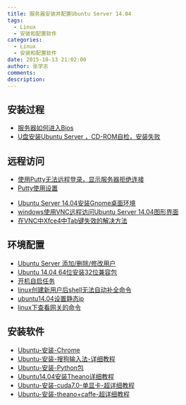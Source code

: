 ```yaml
---
title: 服务器安装并配置Ubuntu Server 14.04
tags: 
  - Linux
  - 安装和配置软件
categories:
  - Linux
  - 安装和配置软件
date: 2015-10-13 21:02:00
author: 张学志
comments: 
description: 
---
```





## 安装过程
* [服务器如何进入Bios](http://blog.csdn.net/xuezhisdc/article/details/48437097)
* [U盘安装Ubuntu Server ，CD-ROM自检，安装失败](http://blog.csdn.net/xuezhisdc/article/details/48437187)

## 远程访问
* [使用Putty无法远程登录，显示服务器拒绝连接](http://blog.csdn.net/xuezhisdc/article/details/48437221)
* [Putty使用设置](http://blog.csdn.net/xuezhisdc/article/details/48622069)
<!-- more -->
* [Ubuntu Server 14.04安装Gnome桌面环境](http://blog.csdn.net/xuezhisdc/article/details/48437247)
* [windows使用VNC远程访问Ubuntu Server 14.04图形界面](http://blog.csdn.net/xuezhisdc/article/details/48437007)
* [在VNC中Xfce4中Tab键失效的解决方法](http://blog.csdn.net/xuezhisdc/article/details/48662435)

## 环境配置
* [Ubuntu Server 添加/删除/修改用户](http://blog.csdn.net/xuezhisdc/article/details/48437901)
* [Ubuntu 14.04 64位安装32位兼容包](http://blog.csdn.net/xuezhisdc/article/details/48468143)
* [开机自启任务]()
* [linux创建新用户后shell无法自动补全命令](http://blog.csdn.net/eager7/article/details/14221901)
* [ubuntu14.04设置静态ip](http://www.cnblogs.com/vincedotnet/p/4013099.html)
* [linux下查看网关的命令](http://blog.sina.com.cn/s/blog_674d87000100pzmh.html)

## 安装软件
* [Ubuntu-安装-Chrome](http://blog.csdn.net/xuezhisdc/article/details/46872285)
* [Ubuntu-安装-搜狗输入法-详细教程](http://blog.csdn.net/xuezhisdc/article/details/46876717)
* [Ubuntu-安装-Python包](http://blog.csdn.net/xuezhisdc/article/details/46878577)
* [Ubuntu14.04安装Theano详细教程](http://blog.csdn.net/xuezhisdc/article/details/47065475)
* [ Ubuntu-安装-cuda7.0-单显卡-超详细教程](http://blog.csdn.net/xuezhisdc/article/details/47075401)
* [Ubuntu-安装-theano+caffe-超详细教程](http://blog.csdn.net/xuezhisdc/article/details/47169583)




